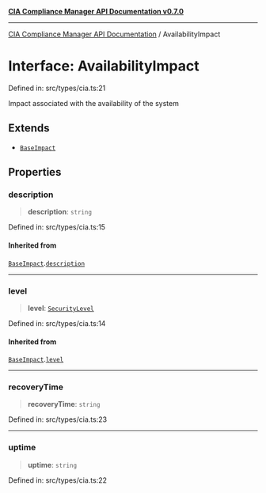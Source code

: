 [**CIA Compliance Manager API Documentation v0.7.0**](../README.md)

***

[CIA Compliance Manager API Documentation](../globals.md) / AvailabilityImpact

# Interface: AvailabilityImpact

Defined in: src/types/cia.ts:21

Impact associated with the availability of the system

## Extends

- [`BaseImpact`](BaseImpact.md)

## Properties

### description

> **description**: `string`

Defined in: src/types/cia.ts:15

#### Inherited from

[`BaseImpact`](BaseImpact.md).[`description`](BaseImpact.md#description)

***

### level

> **level**: [`SecurityLevel`](../type-aliases/SecurityLevel.md)

Defined in: src/types/cia.ts:14

#### Inherited from

[`BaseImpact`](BaseImpact.md).[`level`](BaseImpact.md#level)

***

### recoveryTime

> **recoveryTime**: `string`

Defined in: src/types/cia.ts:23

***

### uptime

> **uptime**: `string`

Defined in: src/types/cia.ts:22
